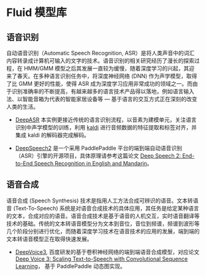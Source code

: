 Fluid 模型库
============

语音识别
--------

自动语音识别（Automatic Speech Recognition, ASR）是将人类声音中的词汇内容转录成计算机可输入的文字的技术。语音识别的相关研究经历了漫长的探索过程，在 HMM/GMM 模型之后其发展一直较为缓慢，随着深度学习的兴起，其迎来了春天。在多种语言识别任务中，将深度神经网络 (DNN) 作为声学模型，取得了比 GMM 更好的性能，使得 ASR 成为深度学习应用非常成功的领域之一。而由于识别准确率的不断提高，有越来越多的语言技术产品得以落地，例如语言输入法、以智能音箱为代表的智能家居设备等 — 基于语言的交互方式正在深刻的改变人类的生活。

-  [DeepASR](https://github.com/PaddlePaddle/models/blob/release/1.6/PaddleSpeech/DeepASR/README_cn.md) 本实例更接近传统的语言识别流程，以音素为建模单元，关注语言识别中声学模型的训练，利用 [kaldi](http://www.kaldi-asr.org) 进行音频数据的特征提取和标签对齐，并集成 kaldi 的解码器完成解码。

- [DeepSpeech2](https://github.com/PaddlePaddle/DeepSpeech/tree/9a823880ddd966b41a26e1132986cdce9a334b89) 是一个采用 PaddlePaddle 平台的端到端自动语音识别（ASR）引擎的开源项目，具体原理请参考这篇论文 [Deep Speech 2: End-to-End Speech Recognition in English and Mandarin](https://arxiv.org/abs/1512.02595)。

## 语音合成

语音合成 (Speech Synthesis) 技术是指用人工方法合成可辨识的语音。文本转语音 (Text-To-Speech) 系统是对语音合成技术的具体应用，其任务是给定某种语言的文本，合成对应的语音。语音合成技术是基于语音的人机交互，实时语音翻译等技术的基础。传统的文本转语音模型分为文本到音位，音位到频谱，频谱到波形等几个阶段分别进行优化，而随着深度学习技术在语音技术的应用的发展，端到端的文本转语音模型正在取得快速发展。

- [DeepVoice3](https://github.com/PaddlePaddle/models/tree/release/1.6/PaddleSpeech/DeepVoice3), 百度研发的基于卷积神经网络的端到端语音合成模型，对应论文 [Deep Voice 3: Scaling Text-to-Speech with Convolutional Sequence Learning](https://arxiv.org/abs/1710.07654)， 基于 PaddlePaddle 动态图实现。